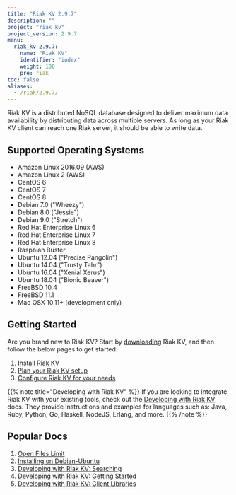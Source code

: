 ```yaml
---
title: "Riak KV 2.9.7"
description: ""
project: "riak_kv"
project_version: 2.9.7
menu:
  riak_kv-2.9.7:
    name: "Riak KV"
    identifier: "index"
    weight: 100
    pre: riak
toc: false
aliases:
  - /riak/2.9.7/
---
```


[aboutenterprise]: https://www.tiot.jp/en/about-us/contact-us/
[config index]: {{<baseurl>}}riak/kv/2.9.7/configuring
[downloads]: {{<baseurl>}}riak/kv/2.9.7/downloads/
[install index]: {{<baseurl>}}riak/kv/2.9.7/setup/installing/
[plan index]: {{<baseurl>}}riak/kv/2.9.7/setup/planning
[perf open files]: {{<baseurl>}}riak/kv/2.9.7/using/performance/open-files-limit
[install debian & ubuntu]: {{<baseurl>}}riak/kv/2.9.7/setup/installing/debian-ubuntu
[usage search]: {{<baseurl>}}riak/kv/2.9.7/developing/usage/search
[getting started]: {{<baseurl>}}riak/kv/2.9.7/developing/getting-started
[dev client libraries]: {{<baseurl>}}riak/kv/2.9.7/developing/client-libraries



Riak KV is a distributed NoSQL database designed to deliver maximum data availability by distributing data across multiple servers. As long as your Riak KV client can reach one Riak server, it should be able to write data.

## Supported Operating Systems

- Amazon Linux 2016.09 (AWS)
- Amazon Linux 2 (AWS)
- CentOS 6
- CentOS 7
- CentOS 8
- Debian 7.0 ("Wheezy")
- Debian 8.0 ("Jessie")
- Debian 9.0 ("Stretch")
- Red Hat Enterprise Linux 6
- Red Hat Enterprise Linux 7
- Red Hat Enterprise Linux 8
- Raspbian Buster
- Ubuntu 12.04 ("Precise Pangolin")
- Ubuntu 14.04 ("Trusty Tahr")
- Ubuntu 16.04 ("Xenial Xerus")
- Ubuntu 18.04 ("Bionic Beaver")
- FreeBSD 10.4
- FreeBSD 11.1
- Mac OSX 10.11+ (development only)

## Getting Started

Are you brand new to Riak KV? Start by [downloading][downloads] Riak KV, and then follow the below pages to get started:

1. [Install Riak KV][install index]
2. [Plan your Riak KV setup][plan index]
3. [Configure Riak KV for your needs][config index]

{{% note title="Developing with Riak KV" %}}
If you are looking to integrate Riak KV with your existing tools, check out the [Developing with Riak KV]({{<baseurl>}}riak/kv/2.9.7/developing) docs. They provide instructions and examples for languages such as: Java, Ruby, Python, Go, Haskell, NodeJS, Erlang, and more.
{{% /note %}}

## Popular Docs

1. [Open Files Limit][perf open files]
2. [Installing on Debian-Ubuntu][install debian & ubuntu]
3. [Developing with Riak KV: Searching][usage search]
4. [Developing with Riak KV: Getting Started][getting started]
5. [Developing with Riak KV: Client Libraries][dev client libraries]





